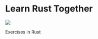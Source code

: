 # Learn Rust Together

[<img src="https://img.shields.io/badge/-Telegram-blue?logo=telegram">](https://t.me/learnrusttogether)

Exercises in Rust


